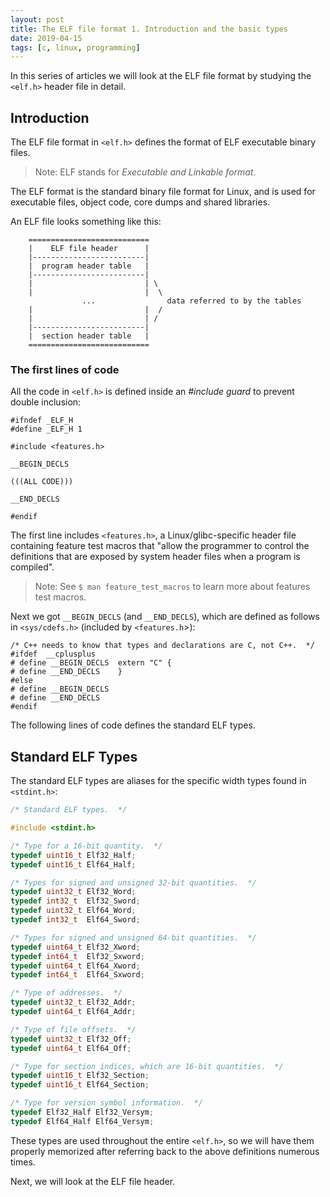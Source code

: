 ```yaml
---
layout: post
title: The ELF file format 1. Introduction and the basic types
date: 2019-04-15
tags: [c, linux, programming]
---
```


In this series of articles we will look at the ELF file format by studying the `<elf.h>` header file in detail.

## Introduction

The ELF file format in `<elf.h>` defines the format of ELF executable binary files.

> Note: ELF stands for *Executable and Linkable format*.

The ELF format is the standard binary file format for Linux, and is used for executable files, object code, core dumps and shared libraries.

An ELF file looks something like this:

```
    ===========================
    |    ELF file header      |
    |-------------------------|
    |  program header table   |
    |-------------------------|
    |                         | \
    |                         |  \
                ...                data referred to by the tables
    |                         |  /
    |                         | /
    |-------------------------|
    |  section header table   |
    ===========================
```


### The first lines of code

All the code in `<elf.h>` is defined inside an *#include guard* to prevent double inclusion:

```
#ifndef _ELF_H
#define _ELF_H 1

#include <features.h>

__BEGIN_DECLS

(((ALL CODE)))

__END_DECLS

#endif
```

The first line includes `<features.h>`, a Linux/glibc-specific header file containing feature test macros that "allow the programmer to control the definitions that are exposed by system header files when a program is compiled".

> Note: See `$ man feature_test_macros` to learn more about features test macros.

Next we got `__BEGIN_DECLS` (and `__END_DECLS`), which are defined as follows in `<sys/cdefs.h>` (included by `<features.h`>):

```
/* C++ needs to know that types and declarations are C, not C++.  */
#ifdef  __cplusplus
# define __BEGIN_DECLS  extern "C" {
# define __END_DECLS    }
#else
# define __BEGIN_DECLS
# define __END_DECLS
#endif
```

The following lines of code defines the standard ELF types.

## Standard ELF Types

The standard ELF types are aliases for the specific width types found in `<stdint.h>`:

```c
/* Standard ELF types.  */

#include <stdint.h>

/* Type for a 16-bit quantity.  */
typedef uint16_t Elf32_Half;
typedef uint16_t Elf64_Half;

/* Types for signed and unsigned 32-bit quantities.  */
typedef uint32_t Elf32_Word;
typedef int32_t  Elf32_Sword;
typedef uint32_t Elf64_Word;
typedef int32_t  Elf64_Sword;

/* Types for signed and unsigned 64-bit quantities.  */
typedef uint64_t Elf32_Xword;
typedef int64_t  Elf32_Sxword;
typedef uint64_t Elf64_Xword;
typedef int64_t  Elf64_Sxword;

/* Type of addresses.  */
typedef uint32_t Elf32_Addr;
typedef uint64_t Elf64_Addr;

/* Type of file offsets.  */
typedef uint32_t Elf32_Off;
typedef uint64_t Elf64_Off;

/* Type for section indices, which are 16-bit quantities.  */
typedef uint16_t Elf32_Section;
typedef uint16_t Elf64_Section;

/* Type for version symbol information.  */
typedef Elf32_Half Elf32_Versym;
typedef Elf64_Half Elf64_Versym;
```

These types are used throughout the entire `<elf.h>`, so we will have them properly memorized after referring back to the above definitions numerous times.

Next, we will look at the ELF file header.
